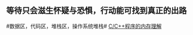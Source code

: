 等待只会滋生怀疑与恐惧，行动能可找到真正的出路
-----------

#数据区，代码区，堆栈区，操作系统堆栈# [C/C++程序的内存理解](http://Lucas-Yang.github.io/1_page)

